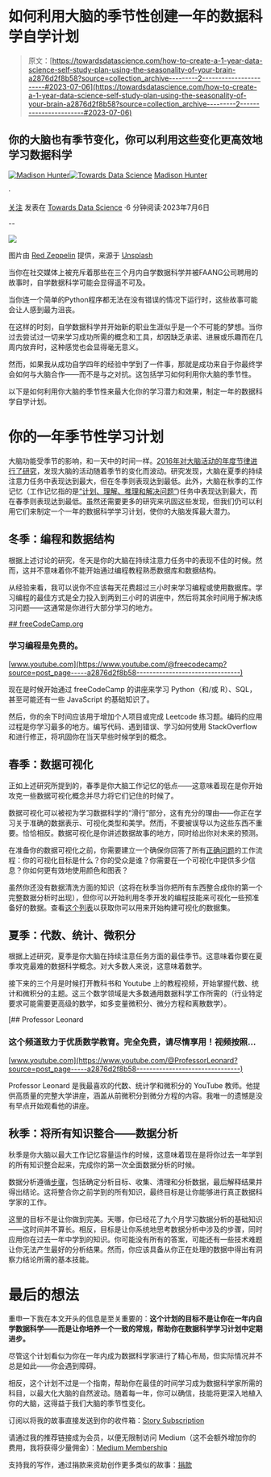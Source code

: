 # 如何利用大脑的季节性创建一年的数据科学自学计划

> 原文：[https://towardsdatascience.com/how-to-create-a-1-year-data-science-self-study-plan-using-the-seasonality-of-your-brain-a2876d2f8b58?source=collection_archive---------2-----------------------#2023-07-06](https://towardsdatascience.com/how-to-create-a-1-year-data-science-self-study-plan-using-the-seasonality-of-your-brain-a2876d2f8b58?source=collection_archive---------2-----------------------#2023-07-06)

## 你的大脑也有季节变化，你可以利用这些变化更高效地学习数据科学

[](https://madison13.medium.com/?source=post_page-----a2876d2f8b58--------------------------------)[![Madison Hunter](../Images/fa84176a13175e75944b49e110b92e14.png)](https://madison13.medium.com/?source=post_page-----a2876d2f8b58--------------------------------)[](https://towardsdatascience.com/?source=post_page-----a2876d2f8b58--------------------------------)[![Towards Data Science](../Images/a6ff2676ffcc0c7aad8aaf1d79379785.png)](https://towardsdatascience.com/?source=post_page-----a2876d2f8b58--------------------------------) [Madison Hunter](https://madison13.medium.com/?source=post_page-----a2876d2f8b58--------------------------------)

·

[关注](https://medium.com/m/signin?actionUrl=https%3A%2F%2Fmedium.com%2F_%2Fsubscribe%2Fuser%2F6a8c6841e521&operation=register&redirect=https%3A%2F%2Ftowardsdatascience.com%2Fhow-to-create-a-1-year-data-science-self-study-plan-using-the-seasonality-of-your-brain-a2876d2f8b58&user=Madison+Hunter&userId=6a8c6841e521&source=post_page-6a8c6841e521----a2876d2f8b58---------------------post_header-----------) 发表在 [Towards Data Science](https://towardsdatascience.com/?source=post_page-----a2876d2f8b58--------------------------------) ·6 分钟阅读·2023年7月6日[](https://medium.com/m/signin?actionUrl=https%3A%2F%2Fmedium.com%2F_%2Fvote%2Ftowards-data-science%2Fa2876d2f8b58&operation=register&redirect=https%3A%2F%2Ftowardsdatascience.com%2Fhow-to-create-a-1-year-data-science-self-study-plan-using-the-seasonality-of-your-brain-a2876d2f8b58&user=Madison+Hunter&userId=6a8c6841e521&source=-----a2876d2f8b58---------------------clap_footer-----------)

--

[](https://medium.com/m/signin?actionUrl=https%3A%2F%2Fmedium.com%2F_%2Fbookmark%2Fp%2Fa2876d2f8b58&operation=register&redirect=https%3A%2F%2Ftowardsdatascience.com%2Fhow-to-create-a-1-year-data-science-self-study-plan-using-the-seasonality-of-your-brain-a2876d2f8b58&source=-----a2876d2f8b58---------------------bookmark_footer-----------)![](../Images/01a841b7027b40adcbcc593cf758dbba.png)

图片由 [Red Zeppelin](https://unsplash.com/@redzeppelin?utm_source=medium&utm_medium=referral) 提供，来源于 [Unsplash](https://unsplash.com/?utm_source=medium&utm_medium=referral)

当你在社交媒体上被充斥着那些在三个月内自学数据科学并被FAANG公司聘用的故事时，自学数据科学可能会显得遥不可及。

当你连一个简单的Python程序都无法在没有错误的情况下运行时，这些故事可能会让人感到最为沮丧。

在这样的时刻，自学数据科学并开始新的职业生涯似乎是一个不可能的梦想。当你过去尝试过一切来学习成功所需的概念和工具，却因缺乏承诺、进展或乐趣而在几周内放弃时，这种感觉也会显得毫无意义。

然而，如果我从成功自学四年的经验中学到了一件事，那就是成功来自于你最终学会如何与大脑合作——而不是与之对抗。这包括学习如何利用你大脑的季节性。

以下是如何利用你大脑的季节性来最大化你的学习潜力和效果，制定一年的数据科学自学计划。

# 你的一年季节性学习计划

大脑功能受季节的影响，和一天中的时间一样。[2016年对大脑活动的年度节律进行了研究](https://www.pnas.org/doi/10.1073/pnas.1518129113)，发现大脑的活动随着季节的变化而波动。研究发现，大脑在夏季的持续注意力任务中表现达到最大，但在冬季则表现达到最低。此外，大脑在秋季的工作记忆（工作记忆指的是[“计划、理解、推理和解决问题”](https://www.ncbi.nlm.nih.gov/pmc/articles/PMC4207727/#:~:text=Abstract,reasoning%2C%20and%20problem%2Dsolving.))任务中表现达到最大，而在春季则表现达到最低。虽然还需要更多的研究来巩固这些发现，但我们仍可以利用它们来制定一个一年的数据科学学习计划，使你的大脑发挥最大潜力。

## 冬季：编程和数据结构

根据上述讨论的研究，冬天是你的大脑在持续注意力任务中的表现不佳的时候。然而，这并不意味着你不能开始通过编程教程熟悉数据库和数据结构。

从经验来看，我可以说你不应该每天花费超过三小时来学习编程或使用数据库。学习编程的最佳方式是全力投入到两到三小时的讲座中，然后将其余时间用于解决练习问题——这通常是你进行大部分学习的地方。

[## freeCodeCamp.org](https://www.youtube.com/@freecodecamp?source=post_page-----a2876d2f8b58--------------------------------)

### 学习编程是免费的。

[www.youtube.com](https://www.youtube.com/@freecodecamp?source=post_page-----a2876d2f8b58--------------------------------)

现在是时候开始通过 freeCodeCamp 的讲座来学习 Python（和/或 R）、SQL，甚至可能还有一些 JavaScript 的基础知识了。

然后，你的余下时间应该用于增加个人项目或完成 Leetcode 练习题。编码的应用过程是你学习最多的地方。编写代码、遇到错误、学习如何使用 StackOverflow 和进行修正，将巩固你在当天早些时候学到的概念。

## 春季：数据可视化

正如上述研究所提到的，春季是你大脑工作记忆的低点——这意味着现在是你开始攻克一些数据可视化概念并尽力将它们记住的时候了。

数据可视化可以被视为学习数据科学的“滑行”部分，这有充分的理由——你正在学习关于准确的数据表示、可视化类型和美学。然而，不要被误导以为这些东西不重要。恰恰相反。数据可视化是你讲述数据故事的地方，同时给出你对未来的预测。

在准备你的数据可视化之前，你需要建立一个确保你回答了所有[正确问题](https://www.mastersindatascience.org/learning/what-is-data-visualization/ways-to-improve/)的工作流程：你的可视化目标是什么？你的受众是谁？你需要在一个可视化中提供多少信息？你如何更有效地使用颜色和图表？

虽然你还没有数据清洗方面的知识（这将在秋季当你把所有东西整合成你的第一个完整数据分析时出现），但你可以开始利用冬季开发的编程技能来可视化一些预准备好的数据。查看[这个列表](https://opendatascience.com/12-excellent-datasets-for-data-visualization-in-2022/)以获取你可以用来开始构建可视化的数据集。

## 夏季：代数、统计、微积分

根据上述研究，夏季是你大脑在持续注意任务方面的最佳季节。这意味着你要在夏季攻克最难的数据科学概念。对大多数人来说，这意味着数学。

接下来的三个月是时候打开教科书和 Youtube 上的教程视频，开始掌握代数、统计和微积分的主题。这三个数学领域是大多数通用数据科学工作所需的（行业特定要求可能需要更高级的数学，如多变量微积分、微分方程和离散数学）。

[](https://www.youtube.com/@ProfessorLeonard?source=post_page-----a2876d2f8b58--------------------------------) [## Professor Leonard

### 这个频道致力于优质数学教育。完全免费，请尽情享用！视频按照…

[www.youtube.com](https://www.youtube.com/@ProfessorLeonard?source=post_page-----a2876d2f8b58--------------------------------)

Professor Leonard 是我最喜欢的代数、统计学和微积分的 YouTube 教师。他提供高质量的完整大学讲座，涵盖从前微积分到微分方程的内容。我唯一的遗憾是没有早点开始观看他的讲座。

## 秋季：将所有知识整合——数据分析

秋季是你大脑以最大工作记忆容量运作的时候，这意味着现在是将你过去一年学到的所有知识整合起来，完成你的第一次全面数据分析的时候。

数据分析遵循[步骤](https://www.lighthouselabs.ca/en/blog/the-five-stages-of-data-analysis)，包括确定分析目标、收集、清理和分析数据，最后解释结果并得出结论。这将整合你之前学到的所有知识，最终目标是让你能够进行真正数据科学家的工作。

这里的目标不是让你做到完美。天哪，你已经花了九个月学习数据分析的基础知识——这时间并不算长。相反，目标是让你系统地思考数据分析中涉及的步骤，同时应用你在过去一年中学到的知识。你可能没有所有的答案，可能还有一些技术难题让你无法产生最好的分析结果。然而，你应该具备从你正在处理的数据中得出有洞察力结论所需的基本技能。

# 最后的想法

重申一下我在本文开头的信息是至关重要的：**这个计划的目标不是让你在一年内自学数据科学——而是让你培养一个一致的常规，帮助你在数据科学学习计划中定期进步。**

尽管这个计划看似为你在一年内成为数据科学家进行了精心布局，但实际情况并不总是如此——你会遇到障碍。

相反，这个计划不过是一个指南，帮助你在最佳的时间学习成为数据科学家所需的科目，以最大化大脑的自然波动。随着每一年，你可以确信，技能将更深入地植入你的大脑，这得益于我们大脑的季节性变化。

订阅以将我的故事直接发送到你的收件箱：[Story Subscription](https://madison13.medium.com/subscribe)

请通过我的推荐链接成为会员，以便无限制访问 Medium（这不会额外增加你的费用，我将获得少量佣金）：[Medium Membership](https://madison13.medium.com/membership)

支持我的写作，通过捐款来资助创作更多类似的故事：[捐款](https://ko-fi.com/madisonhunter13)
